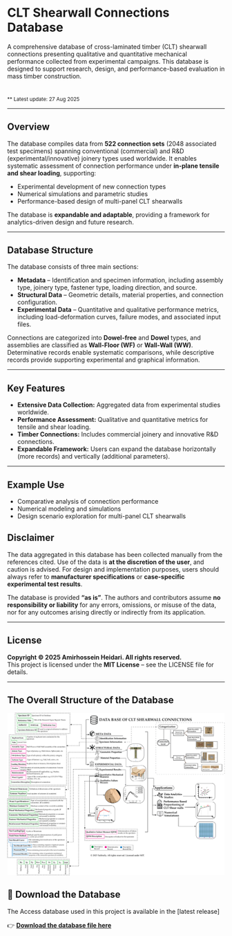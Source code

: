 # CLT Shearwall Connections Database

A comprehensive database of cross-laminated timber (CLT) shearwall connections presenting qualitative and quantitative mechanical performance collected from experimental campaigns. This database is designed to support research, design, and performance-based evaluation in mass timber construction.

<br>
<sub> ** Latest update: 27 Aug 2025</sub>

---

## Overview

The database compiles data from **522 connection sets** (2048 associated test specimens) spanning conventional (commercial) and R&D (experimental/innovative) joinery types used worldwide. It enables systematic assessment of connection performance under **in-plane tensile and shear loading**, supporting:

- Experimental development of new connection types  
- Numerical simulations and parametric studies  
- Performance-based design of multi-panel CLT shearwalls  

The database is **expandable and adaptable**, providing a framework for analytics-driven design and future research.

---

## Database Structure

The database consists of three main sections:

- **Metadata** – Identification and specimen information, including assembly type, joinery type, fastener type, loading direction, and source.  
- **Structural Data** – Geometric details, material properties, and connection configuration.  
- **Experimental Data** – Quantitative and qualitative performance metrics, including load-deformation curves, failure modes, and associated input files.  

Connections are categorized into **Dowel-free** and **Dowel** types, and assemblies are classified as **Wall-Floor (WF)** or **Wall-Wall (WW)**. Determinative records enable systematic comparisons, while descriptive records provide supporting experimental and graphical information.

---

## Key Features

- **Extensive Data Collection:** Aggregated data from experimental studies worldwide.  
- **Performance Assessment:** Qualitative and quantitative metrics for tensile and shear loading.  
- **Timber Connections:** Includes commercial joinery and innovative R&D connections.  
- **Expandable Framework:** Users can expand the database horizontally (more records) and vertically (additional parameters).

---

## Example Use

- Comparative analysis of connection performance  
- Numerical modeling and simulations  
- Design scenario exploration for multi-panel CLT shearwalls  

## Disclaimer

The data aggregated in this database has been collected manually from the references cited. Use of the data is **at the discretion of the user**, and caution is advised. For design and implementation purposes, users should always refer to **manufacturer specifications** or **case-specific experimental test results**.

The database is provided **“as is”**. The authors and contributors assume **no responsibility or liability** for any errors, omissions, or misuse of the data, nor for any outcomes arising directly or indirectly from its application.

---

## License

**Copyright © 2025 Amirhossein Heidari. All rights reserved.**  
This project is licensed under the **MIT License** – see the LICENSE file for details.


---

## The Overall Structure of the Database

![Database Structure](Images/DB_structure.png)



  
## 📂 Download the Database
The Access database used in this project is available in the [latest release]

👉 **[Download the database file here](https://github.com/SuStrucSy/CLT-Shearwall-Connections-Database/releases/tag/CLT-SHWC-DB-V1.0)**
